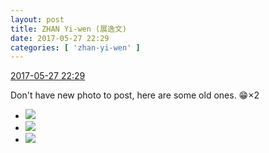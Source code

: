 ```yaml
---
layout: post
title: ZHAN Yi-wen (展逸文)
date: 2017-05-27 22:29
categories: [ 'zhan-yi-wen' ]
---
```


<div class="weibo-info">
  <a href="http://weibo.com/6108090526/F55XB5TDX">2017-05-27 22:29</a>
</div>

Don't have new photo to post, here are some old ones. :grin:×2

<!-- more -->

<ul class="weibo-pic-list-1">
  <li class="weibo-pic">
    <a href="http://wx2.sinaimg.cn/mw690/006FmVn8ly1fg0ahsgmhaj30k00zkdls.jpg"><img src="http://wx2.sinaimg.cn/thumb150/006FmVn8ly1fg0ahsgmhaj30k00zkdls.jpg" /></a>
  </li>
  <li class="weibo-pic">
    <a href="http://wx4.sinaimg.cn/mw690/006FmVn8ly1fg0ahr9numj30k00zk7ab.jpg"><img src="http://wx4.sinaimg.cn/thumb150/006FmVn8ly1fg0ahr9numj30k00zk7ab.jpg" /></a>
  </li>
  <li class="weibo-pic">
    <a href="http://wx2.sinaimg.cn/mw690/006FmVn8ly1fg0ahthqgtj30k00zk79z.jpg"><img src="http://wx2.sinaimg.cn/thumb150/006FmVn8ly1fg0ahthqgtj30k00zk79z.jpg" /></a>
  </li>
</ul>
